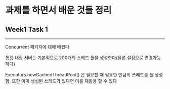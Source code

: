  과제를 하면서 배운 것들 정리
===

## Week1 Task 1
---
Concurrent 패키지에 대해 배웠다


톰캣 내장 서버는 기본적으로 200개의 스레드 풀을 생성한다(물론 설정으로 변경가능하다)


Executors.newCachedThreadPool() 은 필요할 때 필요한 만큼의 쓰레드를 풀 생성함, 또한 이미 생성된 쓰레드가 있다면 이를 재활용 할 수 있다

